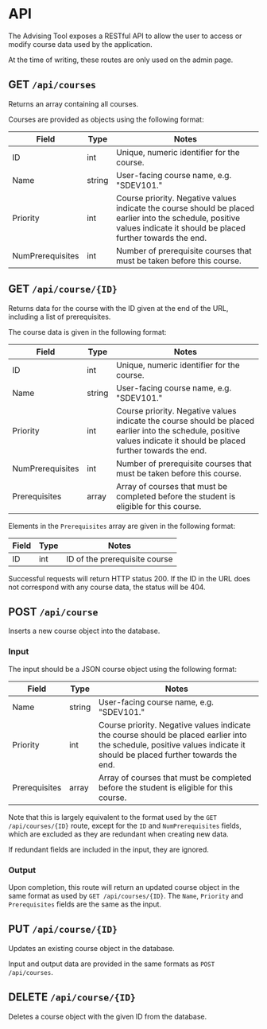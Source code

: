 # API

The Advising Tool exposes a RESTful API to allow the user to access or modify course data used by the application.

At the time of writing, these routes are only used on the admin page.

## GET `/api/courses`
Returns an array containing all courses.

Courses are provided as objects using the following format:

| Field            | Type   | Notes                                                                                                                                                                  |
|------------------|--------|------------------------------------------------------------------------------------------------------------------------------------------------------------------------|
| ID               | int    | Unique, numeric identifier for the course.                                                                                                                             |
| Name             | string | User-facing course name, e.g. "SDEV101."                                                                                                                               |
| Priority         | int    | Course priority. Negative values indicate the course should be placed earlier into the schedule, positive values indicate it should be placed further towards the end. |
| NumPrerequisites | int    | Number of prerequisite courses that must be taken before this course.                                                                                                  |

## GET `/api/course/{ID}`
Returns data for the course with the ID given at the end of the URL, including a list of prerequisites.

The course data is given in the following format:

| Field            | Type   | Notes                                                                                                                                                                  |
|------------------|--------|------------------------------------------------------------------------------------------------------------------------------------------------------------------------|
| ID               | int    | Unique, numeric identifier for the course.                                                                                                                             |
| Name             | string | User-facing course name, e.g. "SDEV101."                                                                                                                               |
| Priority         | int    | Course priority. Negative values indicate the course should be placed earlier into the schedule, positive values indicate it should be placed further towards the end. |
| NumPrerequisites | int    | Number of prerequisite courses that must be taken before this course.                                                                                                  |
| Prerequisites    | array  | Array of courses that must be completed before the student is eligible for this course.                                                                                |

Elements in the `Prerequisites` array are given in the following format:

| Field | Type | Notes                         |
|-------|------|-------------------------------|
| ID    | int  | ID of the prerequisite course |

Successful requests will return HTTP status 200. If the ID in the URL does not correspond with any course data, the status will be 404.

## POST `/api/course`
Inserts a new course object into the database.

### Input
The input should be a JSON course object using the following format:

| Field            | Type   | Notes                                                                                                                                                                  |
|------------------|--------|------------------------------------------------------------------------------------------------------------------------------------------------------------------------|
| Name             | string | User-facing course name, e.g. "SDEV101."                                                                                                                               |
| Priority         | int    | Course priority. Negative values indicate the course should be placed earlier into the schedule, positive values indicate it should be placed further towards the end. |
| Prerequisites    | array  | Array of courses that must be completed before the student is eligible for this course.                                                                                |

Note that this is largely equivalent to the format used by the `GET /api/courses/{ID}` route,
except for the `ID` and `NumPrerequisites` fields, which are excluded as they are redundant when creating new data.

If redundant fields are included in the input, they are ignored.

### Output
Upon completion, this route will return an updated course object in the same format as used by `GET /api/courses/{ID}`.
The `Name`, `Priority` and `Prerequisites` fields are the same as the input.

## PUT `/api/course/{ID}`
Updates an existing course object in the database.

Input and output data are provided in the same formats as `POST /api/courses`.

## DELETE `/api/course/{ID}`
Deletes a course object with the given ID from the database.